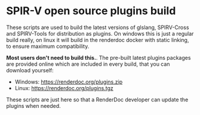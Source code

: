 # SPIR-V open source plugins build

These scripts are used to build the latest versions of glslang, SPIRV-Cross and SPIRV-Tools for distribution as plugins. On windows this is just a regular build really, on linux it will build in the renderdoc docker with static linking, to ensure maximum compatibility.

**Most users don't need to build this.**. The pre-built latest plugins packages are provided online which are included in every build, that you can download yourself:

* Windows: https://renderdoc.org/plugins.zip
* Linux: https://renderdoc.org/plugins.tgz

These scripts are just here so that a RenderDoc developer can update the plugins when needed.
